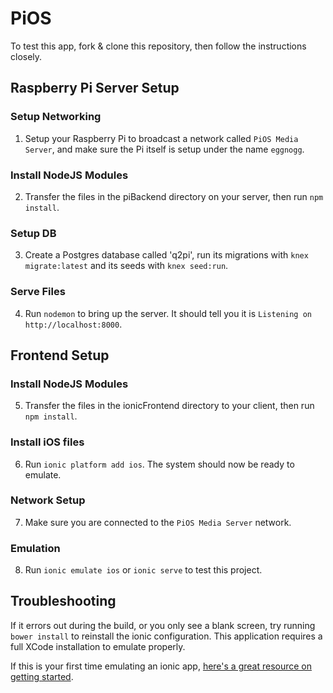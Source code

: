 # PiOS

To test this app, fork & clone this repository, then follow the instructions closely.

## Raspberry Pi Server Setup
### Setup Networking
1. Setup your Raspberry Pi to broadcast a network called `PiOS Media Server`, and make sure the Pi itself is setup under the name `eggnogg`.

### Install NodeJS Modules
2. Transfer the files in the piBackend directory on your server, then run `npm install`.

### Setup DB
3. Create a Postgres database called 'q2pi', run its migrations with `knex migrate:latest` and its seeds with `knex seed:run`.

### Serve Files
4. Run `nodemon` to bring up the server. It should tell you it is `Listening on http://localhost:8000`.

## Frontend Setup
### Install NodeJS Modules
5. Transfer the files in the ionicFrontend directory to your client, then run `npm install`.

### Install iOS files
6. Run `ionic platform add ios`. The system should now be ready to emulate.

### Network Setup
7. Make sure you are connected to the `PiOS Media Server` network.

### Emulation
8. Run `ionic emulate ios` or `ionic serve` to test this project.

## Troubleshooting
If it errors out during the build, or you only see a blank screen, try running `bower install` to reinstall the ionic configuration. This application requires a full XCode installation to emulate properly.

If this is your first time emulating an ionic app, [here's a great resource on getting started](https://www.pluralsight.com/blog/software-development/ionic-framework-on-mac-and-windows).
